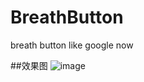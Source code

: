 # BreathButton
breath button like google now

##效果图
![image](https://github.com/Vi2Zhang/BreathButton/master/screenshots/BreathButton.gif)
